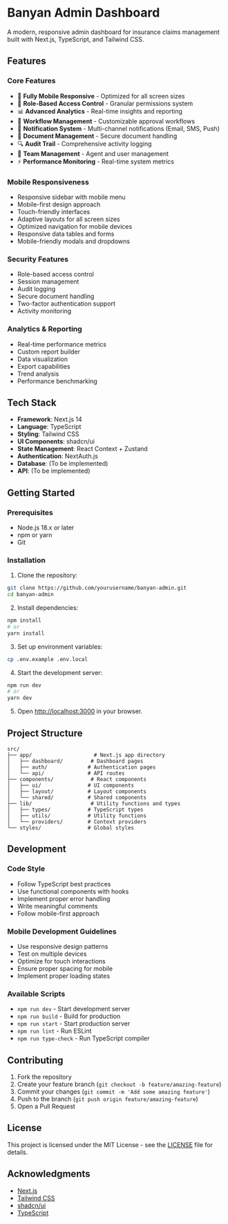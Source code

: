 # Banyan Admin Dashboard

A modern, responsive admin dashboard for insurance claims management built with Next.js, TypeScript, and Tailwind CSS.

## Features

### Core Features
- 📱 **Fully Mobile Responsive** - Optimized for all screen sizes
- 🔐 **Role-Based Access Control** - Granular permissions system
- 📊 **Advanced Analytics** - Real-time insights and reporting
- 🔄 **Workflow Management** - Customizable approval workflows
- 📨 **Notification System** - Multi-channel notifications (Email, SMS, Push)
- 📝 **Document Management** - Secure document handling
- 🔍 **Audit Trail** - Comprehensive activity logging
- 👥 **Team Management** - Agent and user management
- ⚡ **Performance Monitoring** - Real-time system metrics

### Mobile Responsiveness
- Responsive sidebar with mobile menu
- Mobile-first design approach
- Touch-friendly interfaces
- Adaptive layouts for all screen sizes
- Optimized navigation for mobile devices
- Responsive data tables and forms
- Mobile-friendly modals and dropdowns

### Security Features
- Role-based access control
- Session management
- Audit logging
- Secure document handling
- Two-factor authentication support
- Activity monitoring

### Analytics & Reporting
- Real-time performance metrics
- Custom report builder
- Data visualization
- Export capabilities
- Trend analysis
- Performance benchmarking

## Tech Stack

- **Framework**: Next.js 14
- **Language**: TypeScript
- **Styling**: Tailwind CSS
- **UI Components**: shadcn/ui
- **State Management**: React Context + Zustand
- **Authentication**: NextAuth.js
- **Database**: (To be implemented)
- **API**: (To be implemented)

## Getting Started

### Prerequisites
- Node.js 18.x or later
- npm or yarn
- Git

### Installation

1. Clone the repository:
```bash
git clone https://github.com/yourusername/banyan-admin.git
cd banyan-admin
```

2. Install dependencies:
```bash
npm install
# or
yarn install
```

3. Set up environment variables:
```bash
cp .env.example .env.local
```

4. Start the development server:
```bash
npm run dev
# or
yarn dev
```

5. Open [http://localhost:3000](http://localhost:3000) in your browser.

## Project Structure

```
src/
├── app/                    # Next.js app directory
│   ├── dashboard/         # Dashboard pages
│   ├── auth/             # Authentication pages
│   └── api/              # API routes
├── components/            # React components
│   ├── ui/               # UI components
│   ├── layout/           # Layout components
│   └── shared/           # Shared components
├── lib/                   # Utility functions and types
│   ├── types/            # TypeScript types
│   ├── utils/            # Utility functions
│   └── providers/        # Context providers
└── styles/               # Global styles
```

## Development

### Code Style
- Follow TypeScript best practices
- Use functional components with hooks
- Implement proper error handling
- Write meaningful comments
- Follow mobile-first approach

### Mobile Development Guidelines
- Use responsive design patterns
- Test on multiple devices
- Optimize for touch interactions
- Ensure proper spacing for mobile
- Implement proper loading states

### Available Scripts

- `npm run dev` - Start development server
- `npm run build` - Build for production
- `npm run start` - Start production server
- `npm run lint` - Run ESLint
- `npm run type-check` - Run TypeScript compiler

## Contributing

1. Fork the repository
2. Create your feature branch (`git checkout -b feature/amazing-feature`)
3. Commit your changes (`git commit -m 'Add some amazing feature'`)
4. Push to the branch (`git push origin feature/amazing-feature`)
5. Open a Pull Request

## License

This project is licensed under the MIT License - see the [LICENSE](LICENSE) file for details.

## Acknowledgments

- [Next.js](https://nextjs.org/)
- [Tailwind CSS](https://tailwindcss.com/)
- [shadcn/ui](https://ui.shadcn.com/)
- [TypeScript](https://www.typescriptlang.org/)
